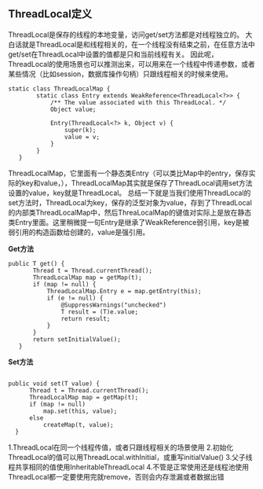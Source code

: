 ## ThreadLocal定义
ThreadLocal是保存的线程的本地变量，访问get/set方法都是对线程独立的。
大白话就是ThreadLocal是和线程相关的，在一个线程没有结束之前，在任意方法中get/set在ThreadLocal中设置的值都是只和当前线程有关。
因此呢，ThreadLocal的使用场景也可以推测出来，可以用来在一个线程中传递参数，或者某些情况（比如session，数据库操作句柄）只跟线程相关的时候来使用。



```
static class ThreadLocalMap {
        static class Entry extends WeakReference<ThreadLocal<?>> {
            /** The value associated with this ThreadLocal. */
            Object value;

            Entry(ThreadLocal<?> k, Object v) {
                super(k);
                value = v;
            }
        }
   }
```

ThreadLocalMap，它里面有一个静态类Entry（可以类比Map中的entry，保存实际的key和value，），ThreadLocalMap其实就是保存了ThreadLocal调用set方法设置的value，key就是ThreadLocal。
总结一下就是当我们使用ThreadLocal的set方法时，ThreadLocal为key，保存的泛型对象为value，存到了ThreadLocal的内部类ThreadLocalMap中，然后ThreaLocalMap的键值对实际上是放在静态类Entry里面。这里稍微提一句Entry是继承了WeakReference弱引用，key是被弱引用的构造函数给创建的，value是强引用。

**Get方法**



```
public T get() {
       Thread t = Thread.currentThread();
       ThreadLocalMap map = getMap(t);
       if (map != null) {
           ThreadLocalMap.Entry e = map.getEntry(this);
           if (e != null) {
               @SuppressWarnings("unchecked")
               T result = (T)e.value;
               return result;
           }
       }
       return setInitialValue();
   }
```

**Set方法**


```

public void set(T value) {
      Thread t = Thread.currentThread();
      ThreadLocalMap map = getMap(t);
      if (map != null)
          map.set(this, value);
      else
          createMap(t, value);
  }

```



1.ThreadLocal在同一个线程传值，或者只跟线程相关的场景使用
2.初始化ThreadLocal的值可以用ThreadLocal.withInitial，或重写initialValue()
3.父子线程共享相同的值使用InheritableThreadLocal
4.不管是正常使用还是线程池使用ThreadLocal都一定要使用完就remove，否则会内存泄漏或者数据出错


